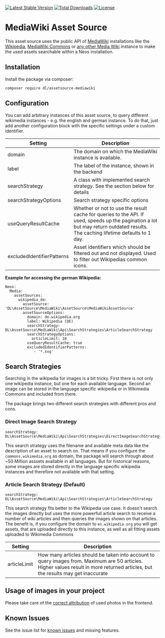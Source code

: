 [![Latest Stable Version](https://poser.pugx.org/dl/assetsource-mediawiki/v/stable)](https://packagist.org/packages/dl/assetsource-mediawiki) [![Total Downloads](https://poser.pugx.org/dl/assetsource-mediawiki/downloads)](https://packagist.org/packages/dl/assetsource-mediawiki) [![License](https://poser.pugx.org/dl/assetsource-mediawiki/license)](https://packagist.org/packages/dl/assetsource-mediawiki)

# MediaWiki Asset Source

This asset source uses the public API of [MediaWiki](https://www.mediawiki.org/wiki/MediaWiki) installations like the [Wikipedia](https://en.wikipedia.org/w/api.php), [MediaWiki Commons](https://commons.mediaWiki.org) or [any other Media Wiki](https://wikistats.wmflabs.org/) instance to make the used assets searchable within a Neos installation.

## Installation

Install the package via composer:

	composer require dl/assetsource-mediawiki

## Configuration

You can add arbitrary instances of this asset source, to query different wikimedia instances - e.g. the english and german instance. To do that, just add another configuration block with the specific settings under a custom identifier.

| Setting                    | Description          |
| -------------------------- |----------------------|
| domain                     | The domain on which the MediaWiki instance is available.  |
| label                      | The label of the instance, shown in the backend  |
| searchStrategy             | A class with implemented search strategy. See the section below for details      |
| searchStrategyOptions      | Search strategy specific options      |
| useQueryResultCache        | Whether or not to use the result cache for queries to the API. If used, speeds up the pagination a lot but may return outdated results. The caching lifetime defaults to 1 day.      |
| excludedIdentifierPatterns | Asset identifiers which should be filtered out and not displayed. Used to filter out Wikipedias common icons. |

**Example for accessing the german Wikipedia:**

    Neos:
      Media:
        assetSources:
          wikipedia_de:
            assetSource: 'DL\AssetSource\MediaWiki\AssetSource\MediaWikiAssetSource'
            assetSourceOptions:
              domain: de.wikipedia.org
              label: Wikipedia (DE)
              searchStrategy: DL\AssetSource\MediaWiki\Api\SearchStrategies\ArticleSearchStrategy
              searchStrategyOptions:
                articleLimit: 10
              useQueryResultCache: true
              excludedIdentifierPatterns:
                 - '*.svg'
                 
## Search Strategies

Searching in the wikipedia for images is a bit tricky. First there is not only one wikipedia instance, but one for each available language. Second an image can be stored in the language specific wikipedia or in Wikimedia Commons and included from there. 

The package brings two different search strategies with different pros and cons.

### Direct Image Search Strategy

	searchStrategy: DL\AssetSource\MediaWiki\Api\SearchStrategies\DirectImageSearchStrategy

This search strategy uses the filename and available meta data like the description of an asset to search on. That means if you configure the `commons.wikimedia.org` as domain, the package will search through about ~50 Million asssets available in all languages. But for historical reasons, some images are stored directly in the language specific wikipedia instances and therefore not available with that setting.

### Article Search Strategy (Default)

	searchStrategy: DL\AssetSource\MediaWiki\Api\SearchStrategies\ArticleSearchStrategy
	
This search strategy fits better to the Wikipedia use case. It doesn't search the images directly but uses the more powerfull article search to receive a number of wiki articles and then queries the images shown on that articles. The benefit is, if you configure the domain to `en.wikipedia.org` you will get assets, that are uploaded directly to this instance, as well as all fitting assets uploaded to Wikimedia Commons

| Setting                   | Description                                |
| ------------------------- |--------------------------------------------|
| articleLimit              | How many articles should be taken into account to query images from. Maximum are 50 articles. Higher values result in more returned articles, but the results may get inaccurate |

## Usage of images in your project

Please take care of the [correct attribution](https://wiki.creativecommons.org/wiki/Best_practices_for_attribution) of used photos in the frontend.

## Known Issues

See the issue list for [known issues](https://github.com/daniellienert/assetsource-mediawiki/issues) and missing features.
